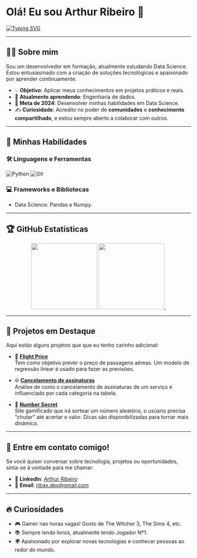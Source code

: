 # Olá! Eu sou Arthur Ribeiro 👋

[![Typing SVG](https://readme-typing-svg.herokuapp.com?font=Fira+Code&pause=1000&color=36F709&width=435&lines=Desenvolvedor+apaixonado;por+tecnologia)](https://git.io/typing-svg)

---

## 👨‍💻 Sobre mim

Sou um desenvolvedor em formação, atualmente estudando Data Science. Estou entusiasmado com a criação de soluções tecnológicas e apaixonado por aprender continuamente. 

- 💡 **Objetivo**: Aplicar meus conhecimentos em projetos práticos e reais.
- 🌱 **Atualmente aprendendo**: Engenharia de dados.
- 🎯 **Meta de 2024**: Desenvolver minhas habilidades em Data Science.
- ✍️ **Curiosidade**: Acredito no poder de **comunidades** e **conhecimento compartilhado**, e estou sempre aberto a colaborar com outros.


---

## 🚀 Minhas Habilidades

### 🛠️ Linguagens e Ferramentas
![Python](https://img.shields.io/badge/-Python-3776AB?style=for-the-badge&logo=python&logoColor=white)
![Git](https://img.shields.io/badge/-Git-F05032?style=for-the-badge&logo=git&logoColor=white)

### 💻 Frameworks e Bibliotecas
- Data Science: Pandas e Numpy.

---

## 🏆 GitHub Estatísticas

<div align="center">
  <img height="180em" src="https://github-readme-stats.vercel.app/api?username=arthurrsn&show_icons=true&theme=dracula"/>
  <img height="180em" src="https://github-readme-stats.vercel.app/api/top-langs/?username=arthurrsn&layout=compact&langs_count=7&theme=dracula"/>,
</div>

---

## 🌟 Projetos em Destaque

Aqui estão alguns projetos que que eu tenho carinho adicional:

- 🚀 **[Flight Price](https://github.com/arthurrsn/flight-price)**  
  Tem como objetivo prever o preço de passagens aéreas. Um modelo de regressão linear é usado para fazer as previsões.

- 🌐 **[Cancelamento de assinaturas](https://github.com/arthurrsn/Cancelamento_de_Assinatura---DataScience)**  
  Análise de como o cancelamento de assinaturas de um serviço é influenciado por cada categoria na tabela.

- 🔧 **[Number Secret](https://github.com/arthurrsn/Number-Secret)**  
  Site gamificado que irá sortear um número aleatório, o usúario precisa "chutar" até acertar o valor. Dicas são disponibilizadas para tornar mais dinâmico.

---

## 💬 Entre em contato comigo!

Se você quiser conversar sobre tecnologia, projetos ou oportunidades, sinta-se à vontade para me chamar:

- 💼 **LinkedIn**: [Arthur Ribeiro](www.linkedin.com/in/arthur-ribeiro2007)
- 📧 **Email**: [ribax.dev@gmail.com](mailto:ribax.dev@gmail.com)

---

## 🔥 Curiosidades

- 🎮 Gamer nas horas vagas! Gosto de The Witcher 3, The Sims 4, etc.
- 📚 Sempre lendo livros, atualmente lendo Jogador Nº1.
- 🌍 Apaixonado por explorar novas tecnologias e conhecer pessoas ao redor do mundo.
